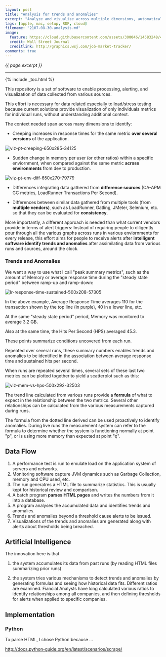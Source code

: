 ```yaml
---
layout: post
title: "Analysis for trends and anomalies"
excerpt: "Analyze and visualize across multiple dimensions, automatically"
tags: [apple, mac, setup, RDP, cloud]
filename: "2107-08-30-analysis.md"
image:
  feature: https://cloud.githubusercontent.com/assets/300046/14583248/4b20c578-03d9-11e6-8f7a-c860b666bc73.jpg
  credit: Wall Street Journal
  creditlink: http://graphics.wsj.com/job-market-tracker/
comments: true
---
```

<i>{{ page.excerpt }}</i>
<hr />

{% include _toc.html %}

This repository is a set of software to enable processing, alerting, and visualization of data collected from various sources.

This effort is necessary for data related especially to load/stress testing because current solutions provide visualization of only individuals metrics for individual runs, without understanding additional context.

The context needed span across many dimensions to identify:

   * Creeping increases in response times for the same metric <strong>over several versions</strong> of the application.

   ![viz-pt-creeping-650x285-34125](https://user-images.githubusercontent.com/300046/30036662-8fa637d2-9172-11e7-8286-6e0fa3332fe0.jpg)

   * Sudden change in memory per user (or other ratios) within a specific enviornment, when compared against the same metric <strong>across environments</strong> from dev to production.

   ![viz-pt-env-diff-650x270-79779](https://user-images.githubusercontent.com/300046/30036768-575287fe-9173-11e7-8b2c-12eb72ada985.jpg)

   * Differences integrating data gathered from <strong>difference sources</strong> (CA-APM GC metrics, LoadRunner Transactions Per Second).

   * Differences between similar data gathered from multiple tools (from <strong>multiple vendors</strong>), such as LoadRunner, Gatling, JMeter, Selenium, etc. so that they can be evaluated for <strong>consistency</strong>.

More importantly, a different approach is needed than what current vendors provide in terms of alert triggers:  Instead of requiring people to diligently pour through all the various graphs across runs in various enviornments for every release, this effort aims for people to receive alerts after <strong>intelligent software identify trends and anomalies</strong> after assimilating data from various runs and sources, around the clock.

### Trends and Anomalies 

We want a way to use what I call "peak summary metrics", such as the amount of Memory or average response time during the "steady state period" between ramp-up and ramp-down:

   ![lr-response-time-sustained-500x208-57305](https://user-images.githubusercontent.com/300046/30041772-0d2266ae-91aa-11e7-9660-76808e9f945f.jpg)

   In the above example, Average Response Time averages 110 for the transaction shown by the top line (in purple), 40 in a lower line, etc.

   At the same "steady state period" period, Memory was monitored to average 3.2 GB.

   Also at the same time, the Hits Per Second (HPS) averaged 45.3.

These points summarize conditions uncovered from each run. 

Repeated over several runs, these summary numbers enables trends and anomalies to be identified in the association between average response time and sustained hits per second.

When runs are repeated several times, several sets of these last two metrics can be plotted together to yield a scatterplot such as this:

   ![viz-mem-vs-hps-500x292-32503](https://user-images.githubusercontent.com/300046/30041006-76d03876-91a3-11e7-9060-b7a9070742a6.jpg)

   The trend line calculated from various runs provide a <strong>formula</strong> of what to expect in the relationship between the two metrics.  Several other relationships can be calculated from the various measurements captured during runs.

The formula from the dotted line derived can be used proactively to identify anomalies.  During live runs the measurement system can refer to the formula to determine whether the system is functioning normally at point "p", or is using more memory than expected at point "q".

## Data Flow

   1. A performance test is run to emulate load on the application system of servers and networks.
   2. Monitoring software capture JVM dynamics such as Garbage Collection, memory and CPU used, etc.
   3. The run generatres a HTML file to summarize statistics. This is usually kept for historical review and comparison.
   4. A batch program <strong>parses HTML pages</strong> and writes the numbers from it into a database.
   5. A program analyses the accumulated data and identifies trends and anomalies.
   6. Trends and anomalies beyond a threshold cause alerts to be issued.
   7. Visualizations of the trends and anomalies are generated along with alerts about thresholds being breached.


## Artificial Intelligence

The innovation here is that 

   1) the system accumulates its data from past runs (by reading HTML files summarizing prior runs)

   2) the system tries various mechanisms to detect trends and anomalies by generating formulas and seeing how historical data fits. Different ratios are examined. Fiancial Analysts have long calculated various ratios to identify relationships among all companies, and then defining thresholds for alerts when applied to specific companies.

## Implementation

### Python

To parse HTML, I chose Python because ...

http://docs.python-guide.org/en/latest/scenarios/scrape/


